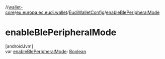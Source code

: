 //[wallet-core](../../../index.md)/[eu.europa.ec.eudi.wallet](../index.md)/[EudiWalletConfig](index.md)/[enableBlePeripheralMode](enable-ble-peripheral-mode.md)

# enableBlePeripheralMode

[androidJvm]\
var [enableBlePeripheralMode](enable-ble-peripheral-mode.md): [Boolean](https://kotlinlang.org/api/latest/jvm/stdlib/kotlin-stdlib/kotlin/-boolean/index.html)
